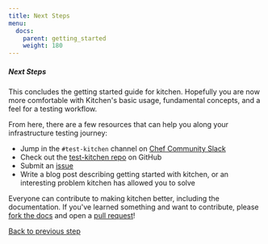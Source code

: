 ```yaml
---
title: Next Steps
menu:
  docs:
    parent: getting_started
    weight: 180
---
```


##### Next Steps

This concludes the getting started guide for kitchen. Hopefully you are now more comfortable with Kitchen's basic usage, fundamental concepts, and a feel for a testing workflow.

From here, there are a few resources that can help you along your infrastructure testing journey:

* Jump in the `#test-kitchen` channel on [Chef Community Slack](http://community-slack.chef.io/)
* Check out the [test-kitchen repo](https://github.com/test-kitchen/test-kitchen) on GitHub
* Submit an [issue](https://github.com/test-kitchen/test-kitchen/issues)
* Write a blog post describing getting started with kitchen, or an interesting problem kitchen has allowed you to solve

Everyone can contribute to making kitchen better, including the documentation. If you've learned something and want to contribute, please [fork the docs](https://github.com/test-kitchen/kitchen-docs) and open a [pull request](https://help.github.com/articles/creating-a-pull-request-from-a-fork/)!

<div class="sidebar--footer">
<a class="sidebar--footer--back" href="/docs/getting-started/excluding-platforms">Back to previous step</a>
</div>
